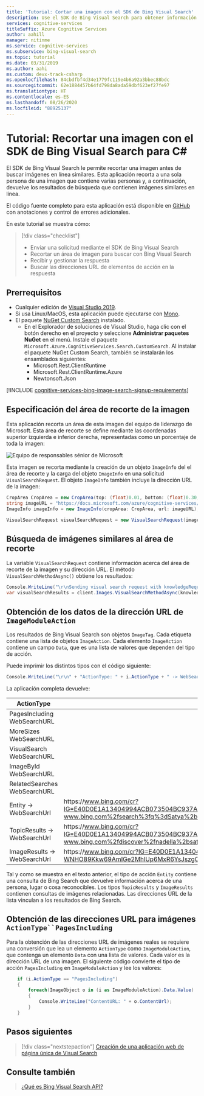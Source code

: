 ```yaml
---
title: 'Tutorial: Cortar una imagen con el SDK de Bing Visual Search'
description: Use el SDK de Bing Visual Search para obtener información sobre áreas específicas de una imagen.
services: cognitive-services
titleSuffix: Azure Cognitive Services
author: aahill
manager: nitinme
ms.service: cognitive-services
ms.subservice: bing-visual-search
ms.topic: tutorial
ms.date: 03/31/2019
ms.author: aahi
ms.custom: devx-track-csharp
ms.openlocfilehash: 84cbdfbf4d34e1779fc119e4b6a92a3bbec88bdc
ms.sourcegitcommit: 62e1884457b64fd798da8ada59dbf623ef27fe97
ms.translationtype: HT
ms.contentlocale: es-ES
ms.lasthandoff: 08/26/2020
ms.locfileid: "88925137"
---
```

# <a name="tutorial-crop-an-image-with-the-bing-visual-search-sdk-for-c"></a>Tutorial: Recortar una imagen con el SDK de Bing Visual Search para C#

El SDK de Bing Visual Search le permite recortar una imagen antes de buscar imágenes en línea similares. Esta aplicación recorta a una sola persona de una imagen que contiene varias personas y, a continuación, devuelve los resultados de búsqueda que contienen imágenes similares en línea.

El código fuente completo para esta aplicación está disponible en [GitHub](https://github.com/Azure-Samples/cognitive-services-REST-api-samples/blob/master/Tutorials/Bing-Visual-Search/BingVisualSearchCropImage.cs) con anotaciones y control de errores adicionales.

En este tutorial se muestra cómo:

> [!div class="checklist"]
> * Enviar una solicitud mediante el SDK de Bing Visual Search
> * Recortar un área de imagen para buscar con Bing Visual Search
> * Recibir y gestionar la respuesta
> * Buscar las direcciones URL de elementos de acción en la respuesta

## <a name="prerequisites"></a>Prerrequisitos

* Cualquier edición de [Visual Studio 2019](https://www.visualstudio.com/downloads/).
* Si usa Linux/MacOS, esta aplicación puede ejecutarse con [Mono](https://www.mono-project.com/).
* El paquete [NuGet Custom Search](https://www.nuget.org/packages/Microsoft.Azure.CognitiveServices.Search.CustomSearch/1.2.0) instalado.
    - En el Explorador de soluciones de Visual Studio, haga clic con el botón derecho en el proyecto y seleccione **Administrar paquetes NuGet** en el menú. Instale el paquete `Microsoft.Azure.CognitiveServices.Search.CustomSearch`. Al instalar el paquete NuGet Custom Search, también se instalarán los ensamblados siguientes:
        - Microsoft.Rest.ClientRuntime
        - Microsoft.Rest.ClientRuntime.Azure
        - Newtonsoft.Json

[!INCLUDE [cognitive-services-bing-image-search-signup-requirements](../../../includes/cognitive-services-bing-visual-search-signup-requirements.md)]

## <a name="specify-the-image-crop-area"></a>Especificación del área de recorte de la imagen

Esta aplicación recorta un área de esta imagen del equipo de liderazgo de Microsoft. Esta área de recorte se define mediante las coordenadas superior izquierda e inferior derecha, representadas como un porcentaje de toda la imagen:  

![Equipo de responsables sénior de Microsoft](./media/MS_SrLeaders.jpg)

Esta imagen se recorta mediante la creación de un objeto `ImageInfo` del el área de recorte y la carga del objeto `ImageInfo` en una solicitud `VisualSearchRequest`. El objeto `ImageInfo` también incluye la dirección URL de la imagen:

```csharp
CropArea CropArea = new CropArea(top: (float)0.01, bottom: (float)0.30, left: (float)0.01, right: (float)0.20);
string imageURL = "https://docs.microsoft.com/azure/cognitive-services/bing-visual-search/media/ms_srleaders.jpg";
ImageInfo imageInfo = new ImageInfo(cropArea: CropArea, url: imageURL);

VisualSearchRequest visualSearchRequest = new VisualSearchRequest(imageInfo: imageInfo);
```

## <a name="search-for-images-similar-to-the-crop-area"></a>Búsqueda de imágenes similares al área de recorte

La variable `VisualSearchRequest` contiene información acerca del área de recorte de la imagen y su dirección URL. El método `VisualSearchMethodAsync()` obtiene los resultados:

```csharp
Console.WriteLine("\r\nSending visual search request with knowledgeRequest that contains URL and crop area");
var visualSearchResults = client.Images.VisualSearchMethodAsync(knowledgeRequest: visualSearchRequest).Result;

```

## <a name="get-the-url-data-from-imagemoduleaction"></a>Obtención de los datos de la dirección URL de `ImageModuleAction`

Los resultados de Bing Visual Search son objetos `ImageTag`. Cada etiqueta contiene una lista de objetos `ImageAction`. Cada elemento `ImageAction` contiene un campo `Data`, que es una lista de valores que dependen del tipo de acción.

Puede imprimir los distintos tipos con el código siguiente:

```csharp
Console.WriteLine("\r\n" + "ActionType: " + i.ActionType + " -> WebSearchUrl: " + i.WebSearchUrl);
```

La aplicación completa devuelve:

|ActionType  |URL  |
|---------|---------|
|PagesIncluding WebSearchURL     |         |
|MoreSizes WebSearchURL     |         |  
|VisualSearch WebSearchURL    |         |
|ImageById WebSearchURL     |         |  
|RelatedSearches WebSearchURL     |         |
|Entity -> WebSearchUrl     | https\://www.bing.com/cr?IG=E40D0E1A13404994ACB073504BC937A4&CID=03DCF882D7386A442137F49BD6596BEF&rd=1&h=BvvDoRtmZ35Xc_UZE4lZx6_eg7FHgcCkigU1D98NHQo&v=1&r=https%3a%2f%2f www.bing.com%2fsearch%3fq%3dSatya%2bNadella&p=DevEx,5380.1        |
|TopicResults -> WebSearchUrl    |  https\://www.bing.com/cr?IG=E40D0E1A13404994ACB073504BC937A4&CID=03DCF882D7386A442137F49BD6596BEF&rd=1&h=3QGtxPb3W9LemuHRxAlW4CW7XN4sPkUYCUynxAqI9zQ&v=1&r=https%3a%2f%2f www.bing.com%2fdiscover%2fnadella%2bsatya&p=DevEx,5382.1        |
|ImageResults -> WebSearchUrl    |  https\://www.bing.com/cr?IG=E40D0E1A13404994ACB073504BC937A4&CID=03DCF882D7386A442137F49BD6596BEF&rd=1&h=l-WNHO89Kkw69AmIGe2MhlUp6MxR6YsJszgOuM5sVLs&v=1&r=https%3a%2f%2f www.bing.com%2fimages%2fsearch%3fq%3dSatya%2bNadella&p=DevEx,5384.1        |

Tal y como se muestra en el texto anterior, el tipo de acción `Entity` contiene una consulta de Bing Search que devuelve información acerca de una persona, lugar o cosa reconocibles. Los tipos `TopicResults` y `ImageResults` contienen consultas de imágenes relacionadas. Las direcciones URL de la lista vinculan a los resultados de Bing Search.

## <a name="get-urls-for-pagesincluding-actiontype-images"></a>Obtención de las direcciones URL para imágenes `ActionType``PagesIncluding`

Para la obtención de las direcciones URL de imágenes reales se requiere una conversión que lea un elemento `ActionType` como `ImageModuleAction`, que contenga un elemento `Data` con una lista de valores. Cada valor es la dirección URL de una imagen. El siguiente código convierte el tipo de acción `PagesIncluding` en `ImageModuleAction` y lee los valores:

```csharp
    if (i.ActionType == "PagesIncluding")
    {
        foreach(ImageObject o in (i as ImageModuleAction).Data.Value)
        {
            Console.WriteLine("ContentURL: " + o.ContentUrl);
        }
    }
```

## <a name="next-steps"></a>Pasos siguientes
> [!div class="nextstepaction"]
> [Creación de una aplicación web de página única de Visual Search](tutorial-bing-visual-search-single-page-app.md)

## <a name="see-also"></a>Consulte también
> [¿Qué es Bing Visual Search API?](https://docs.microsoft.com/azure/cognitive-services/bing-visual-search/overview)
